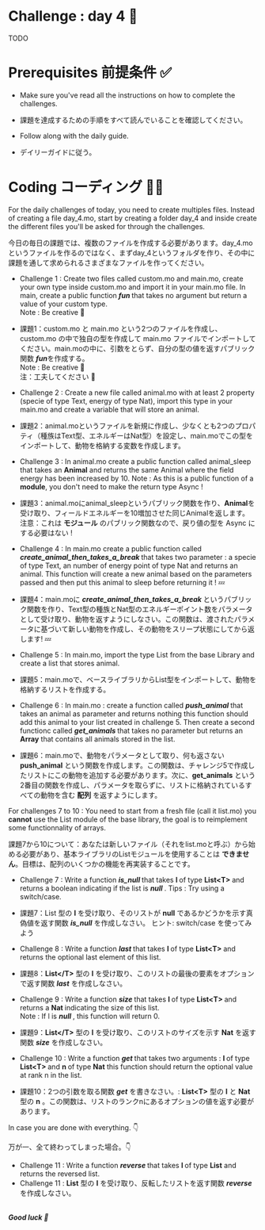 # Challenge : day 4 🐓

TODO

# Prerequisites 前提条件 ✅

- Make sure you've read all the instructions on how to complete the challenges.
- 課題を達成するための手順をすべて読んでいることを確認してください。

- Follow along with the daily guide.
- デイリーガイドに従う。

# Coding コーディング 🧑‍💻

For the daily challenges of today, you need to create multiples files. Instead of creating a file day_4.mo, start by creating a folder day_4 and inside create the different files you'll be asked for through the challenges.

今日の毎日の課題では、複数のファイルを作成する必要があります。day_4.moというファイルを作るのではなく、まずday_4というフォルダを作り、その中に課題を通して求められるさまざまなファイルを作ってください。

- Challenge 1 : Create two files called custom.mo and main.mo, create your own type inside custom.mo and import it in your main.mo file. In main, create a public function<strong> <i> fun </i> </strong> that takes no argument but return a value of your custom type. <br/>
  Note : Be creative 🌈
- 課題1：custom.mo と main.mo という2つのファイルを作成し、custom.mo の中で独自の型を作成して main.mo ファイルでインポートしてください。main.moの中に、引数をとらず、自分の型の値を返すパブリック関数 <strong><i>fun</i></strong>を作成する。<br/>
  Note : Be creative 🌈 <br/>
  注：工夫してください 🌈


- Challenge 2 : Create a new file called animal.mo with at least 2 property (specie of type Text, energy of type Nat), import this type in your main.mo and create a variable that will store an animal.
- 課題2：animal.moというファイルを新規に作成し、少なくとも2つのプロパティ（種族はText型、エネルギーはNat型）を設定し、main.moでこの型をインポートして、動物を格納する変数を作成します。

- Challenge 3 : In animal.mo create a public function called animal_sleep that takes an **Animal** and returns the same Animal where the field energy has been increased by 10.
  Note : As this is a public function of a **module**, you don't need to make the return type Async !
- 課題3：animal.moにanimal_sleepというパブリック関数を作り、**Animal**を受け取り、フィールドエネルギーを10増加させた同じAnimalを返します。
  注意：これは **モジュール** のパブリック関数なので、戻り値の型を Async にする必要はない !

- Challenge 4 : In main.mo create a public function called<strong> <i> create_animal_then_takes_a_break <T> </i> </strong> that takes two parameter : a specie of type Text, an number of energy point of type Nat and returns an animal. This function will create a new animal based on the parameters passed and then put this animal to sleep before returning it ! 💤
- 課題4：main.moに <strong><i>create_animal_then_takes_a_break <T></i></strong> というパブリック関数を作り、Text型の種族とNat型のエネルギーポイント数をパラメータとして受け取り、動物を返すようにしなさい。この関数は、渡されたパラメータに基づいて新しい動物を作成し、その動物をスリープ状態にしてから返します! 💤

- Challenge 5 : In main.mo, import the type List from the base Library and create a list that stores animal.
- 課題5：main.moで、ベースライブラリからList型をインポートして、動物を格納するリストを作成する。

- Challenge 6 : In main.mo : create a function called <strong> <i> push_animal </i> </strong> that takes an animal as parameter and returns nothing this function should add this animal to your list created in challenge 5. Then create a second functionc called <strong> <i> get_animals </i> </strong> that takes no parameter but returns an **Array** that contains all animals stored in the list.
- 課題6：main.moで、動物をパラメータとして取り、何も返さない <strong></i>push_animal</i></strong> という関数を作成します。この関数は、チャレンジ5で作成したリストにこの動物を追加する必要があります。次に、<strong></i>get_animals</i></strong> という2番目の関数を作成し、パラメータを取らずに、リストに格納されているすべての動物を含む **配列** を返すようにします。

For challenges 7 to 10 : You need to start from a fresh file (call it list.mo) you **cannot** use the List module of the base library, the goal is to reimplement some functionnality of arrays.

課題7から10について：あなたは新しいファイル（それをlist.moと呼ぶ）から始める必要があり、基本ライブラリのListモジュールを使用することは **できません**。目標は、配列のいくつかの機能を再実装することです。

- Challenge 7 : Write a function <strong> <i> is_null<T> </i> </strong> that takes <strong> l </strong> of type <strong>List\<T> </strong> and returns a boolean indicating if the list is <strong> <i> null </i> </strong>.
  Tips : Try using a switch/case.
- 課題7：List<T> 型の <strong>l</strong> を受け取り、そのリストが <strong>null</strong> であるかどうかを示す真偽値を返す関数 <strong><i>is_null<T></i></strong> を作成しなさい。
  ヒント: switch/case を使ってみよう


- Challenge 8 : Write a function <strong> <i> last </i> </strong> that takes <strong> l </strong> of type <strong>List\<T> </strong> and returns the optional last element of this list.
- 課題8：<strong>List\</T></strong> 型の <strong>l</strong> を受け取り、このリストの最後の要素をオプションで返す関数 <strong><i>last</i></strong> を作成しなさい。

- Challenge 9 : Write a function <strong> <i> size </i> </strong> that takes <strong> l </strong> of type <strong>List\<T> </strong> and returns a <strong> Nat </strong> indicating the size of this list. <br/>
  Note : If l is <strong> <i> null </i> </strong>, this function will return 0.

- 課題9：<strong>List\</T></strong> 型の <strong>l</strong> を受け取り、このリストのサイズを示す <strong>Nat</strong> を返す関数 <strong><i>size</i></strong> を作成しなさい。


- Challenge 10 : Write a function <strong> <i> get </i> </strong> that takes two arguments : <strong> l </strong> of type <strong>List\<T> </strong> </strong> and <strong> n </strong> of type <strong> Nat</strong> this function should return the optional value at rank n in the list.
- 課題10：2つの引数を取る関数 <strong><i>get</i></strong> を書きなさい。: <strong>List\<T></strong> 型の <strong>l</strong> と <strong>Nat</strong> 型の <strong>n</strong> 。この関数は、リストのランクnにあるオプションの値を返す必要があります。


In case you are done with everything. 👇

万が一、全て終わってしまった場合。👇

- Challenge 11 : Write a function <strong> <i> reverse </i> </strong> that takes <strong> l </strong> of type **List** and returns the reversed list.
- Challenge 11 : **List** 型の <strong>l</strong> を受け取り、反転したリストを返す関数 <strong><i>reverse</i></strong> を作成しなさい。

<br/>
<strong> <i> Good luck 🎉 </strong> </i>
